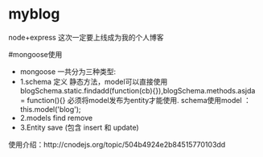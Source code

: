 # myblog
node+express 这次一定要上线成为我的个人博客

#mongoose使用
<ul>
<li>mongoose 一共分为三种类型:
<li>1.schema 定义 静态方法，model可以直接使用 blogSchema.static.findadd(function(cb){}),blogSchema.methods.asjda = function(){} 必须将model发布为entity才能使用. schema使用model ：this.model('blog');

<li>2.models find remove
<li>3.Entity save (包含 insert 和 update)
</ul>
使用介绍：http://cnodejs.org/topic/504b4924e2b84515770103dd

